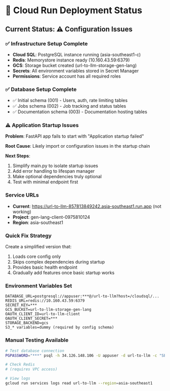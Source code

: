 # 🚀 Cloud Run Deployment Status

## Current Status: ⚠️ Configuration Issues

### ✅ Infrastructure Setup Complete
- **Cloud SQL**: PostgreSQL instance running (asia-southeast1-c)
- **Redis**: Memorystore instance ready (10.160.43.59:6379)  
- **GCS**: Storage bucket created (url-to-llm-storage-gen-lang)
- **Secrets**: All environment variables stored in Secret Manager
- **Permissions**: Service account has all required roles

### ✅ Database Setup Complete
- ✅ Initial schema (001) - Users, auth, rate limiting tables
- ✅ Jobs schema (002) - Job tracking and status tables  
- ✅ Documentation schema (003) - Documentation hosting tables

### ⚠️ Application Startup Issues
**Problem**: FastAPI app fails to start with "Application startup failed"

**Root Cause**: Likely import or configuration issues in the startup chain

**Next Steps**:
1. Simplify main.py to isolate startup issues
2. Add error handling to lifespan manager
3. Make optional dependencies truly optional
4. Test with minimal endpoint first

### Service URLs
- **Current**: https://url-to-llm-857813849242.asia-southeast1.run.app (not working)
- **Project**: gen-lang-client-0975810124
- **Region**: asia-southeast1

### Quick Fix Strategy
Create a simplified version that:
1. Loads core config only
2. Skips complex dependencies during startup
3. Provides basic health endpoint
4. Gradually add features once basic startup works

### Environment Variables Set
```
DATABASE_URL=postgresql://appuser:***@/url-to-llm?host=/cloudsql/...
REDIS_URL=redis://10.160.43.59:6379
SECRET_KEY=***
GCS_BUCKET=url-to-llm-storage-gen-lang
OAUTH_CLIENT_ID=url-to-llm-client
OAUTH_CLIENT_SECRET=***
STORAGE_BACKEND=gcs
S3_* variables=dummy (required by config schema)
```

### Manual Testing Available
```bash
# Test database connection
PGPASSWORD="***" psql -h 34.126.148.106 -U appuser -d url-to-llm -c "SELECT 1"

# Check Redis
# (requires VPC access)

# View logs
gcloud run services logs read url-to-llm --region=asia-southeast1
```